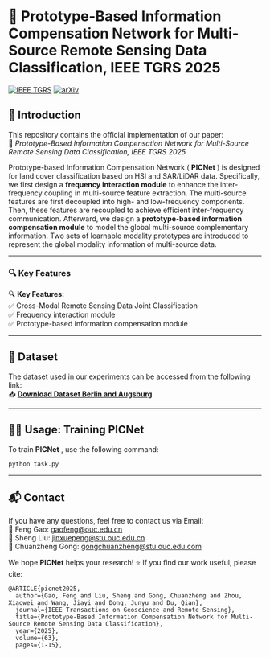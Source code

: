 # 🚀 Prototype-Based Information Compensation Network for Multi-Source Remote Sensing Data Classification, IEEE TGRS 2025  

[![IEEE TGRS](https://img.shields.io/badge/IEEE-TGRS-blue)](https://ieeexplore.ieee.org/document/11002550/)  [![arXiv](https://img.shields.io/badge/arXiv-2505.04003-b31b1b)](https://arxiv.org/abs/2505.04003) 



## 📌 **Introduction**

This repository contains the official implementation of our paper:  
📄 *Prototype-Based Information Compensation Network for Multi-Source Remote Sensing Data Classification, IEEE TGRS 2025*   

Prototype-based Information Compensation Network ( **PICNet** ) is designed for land cover classification based on HSI and SAR/LiDAR data. Specifically, we first design a **frequency interaction module** to enhance the inter-frequency coupling in multi-source feature extraction. The multi-source features are first decoupled into high- and low-frequency components. Then, these features are recoupled to achieve efficient inter-frequency communication. Afterward, we design a **prototype-based information compensation module** to model the global multi-source complementary information. Two sets of learnable modality prototypes are introduced to represent the global modality information of multi-source data.


---

### 🔍 **Key Features**

🔍 **Key Features:**  
✅ Cross-Modal Remote Sensing Data Joint Classification  
✅ Frequency interaction module  
✅ Prototype-based information compensation module  

---

## 📂 **Dataset**  

The dataset used in our experiments can be accessed from the following link:  
📥 **[Download Dataset Berlin and Augsburg](https://github.com/zhu-xlab/augsburg_Multimodal_Data_Set_MDaS)** 

---

## 🏋️‍♂️ **Usage: Training PICNet**

To train **PICNet** , use the following command:

```bash
python task.py
```

---

## 📬 **Contact**

If you have any questions, feel free to contact us via Email:  
📧 Feng Gao: gaofeng@ouc.edu.cn  
📧 Sheng Liu: jinxuepeng@stu.ouc.edu.cn   
📧 Chuanzheng Gong:  gongchuanzheng@stu.ouc.edu.com

We hope **PICNet** helps your research! ⭐ If you find our work useful, please cite:

```
@ARTICLE{picnet2025,
  author={Gao, Feng and Liu, Sheng and Gong, Chuanzheng and Zhou, Xiaowei and Wang, Jiayi and Dong, Junyu and Du, Qian},
  journal={IEEE Transactions on Geoscience and Remote Sensing}, 
  title={Prototype-Based Information Compensation Network for Multi-Source Remote Sensing Data Classification}, 
  year={2025},
  volume={63},
  pages={1-15},
```
